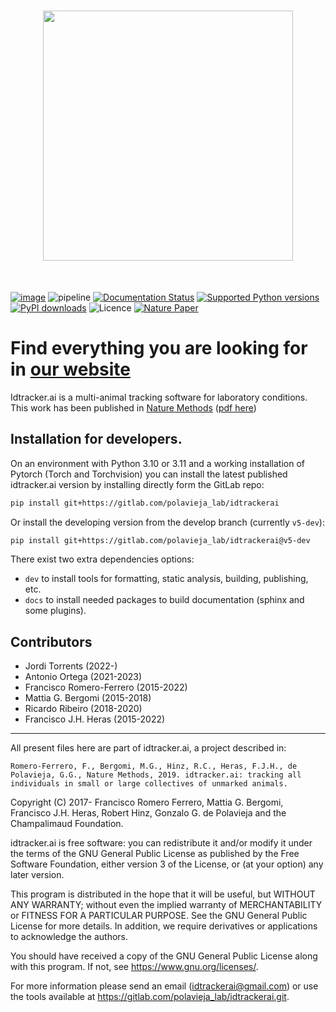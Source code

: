 <h1 align="center">
<img src="docs/source/_static/idtrackerai_neutral_logo.svg" width="400">
</h1><br>

[![image](http://img.shields.io/pypi/v/idtrackerai.svg)](https://pypi.python.org/pypi/idtrackerai/)
![pipeline](https://gitlab.com/polavieja_lab/idtrackerai/badges/master/pipeline.svg)
[![Documentation Status](https://readthedocs.org/projects/idtrackerai/badge/?version=latest)](https://idtracker.ai/)
[![Supported Python versions](https://img.shields.io/pypi/pyversions/idtrackerai.svg?logo=python&logoColor=FFE873)](https://pypi.org/project/idtrackerai/)
[![PyPI downloads](https://img.shields.io/pypi/dm/idtrackerai.svg)](https://pypistats.org/packages/idtrackerai)
![Licence](https://img.shields.io/gitlab/license/polavieja_lab/idtrackerai.svg)
[![Nature Paper](https://img.shields.io/badge/DOI-10.1038%2Fs41592--018--0295--5-blue)](
https://doi.org/10.1038/s41592-018-0295-5)

# Find everything you are looking for in [our website](https://idtracker.ai)

Idtracker.ai is a multi-animal tracking software for laboratory conditions. This work has been published in [Nature Methods](https://doi.org/10.1038/s41592-018-0295-5) ([pdf here](https://drive.google.com/file/d/1fYBcmH6PPlwy0AQcr4D0iS2Qd-r7xU9n/view?usp=sharing))

## Installation for developers.

On an environment with Python 3.10 or 3.11 and a working installation of Pytorch (Torch and Torchvision) you can install the latest published idtracker.ai version by installing directly form the GitLab repo:

``` bash
pip install git+https://gitlab.com/polavieja_lab/idtrackerai
```

Or install the developing version from the develop branch (currently `v5-dev`):

``` bash
pip install git+https://gitlab.com/polavieja_lab/idtrackerai@v5-dev
```


There exist two extra dependencies options:
 - ``dev`` to install tools for formatting, static analysis, building, publishing, etc.
 - ``docs`` to install needed packages to build documentation (sphinx and some plugins).

## Contributors
* Jordi Torrents (2022-)
* Antonio Ortega (2021-2023)
* Francisco Romero-Ferrero (2015-2022)
* Mattia G. Bergomi (2015-2018)
* Ricardo Ribeiro (2018-2020)
* Francisco J.H. Heras (2015-2022)

***

All present files here are part of idtracker.ai, a project described in:

    Romero-Ferrero, F., Bergomi, M.G., Hinz, R.C., Heras, F.J.H., de Polavieja, G.G., Nature Methods, 2019. idtracker.ai: tracking all individuals in small or large collectives of unmarked animals.

Copyright (C) 2017- Francisco Romero Ferrero, Mattia G. Bergomi, Francisco J.H. Heras, Robert Hinz, Gonzalo G. de Polavieja and the Champalimaud Foundation.

idtracker.ai is free software: you can redistribute it and/or modify it under the terms of the GNU General Public License as published by the Free Software Foundation, either version 3 of the License, or (at your option) any later version.

This program is distributed in the hope that it will be useful, but WITHOUT ANY WARRANTY; without even the implied warranty of MERCHANTABILITY or FITNESS FOR A PARTICULAR PURPOSE.  See the GNU General Public License for more details. In addition, we require derivatives or applications to acknowledge the authors.

You should have received a copy of the GNU General Public License along with this program.  If not, see <https://www.gnu.org/licenses/>.

For more information please send an email (idtrackerai@gmail.com) or use the tools available at https://gitlab.com/polavieja_lab/idtrackerai.git.
